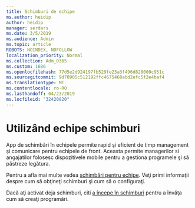 ```yaml
---
title: Schimburi de echipe
ms.author: heidip
author: heidip
manager: serdars
ms.date: 3/5/2019
ms.audience: Admin
ms.topic: article
ROBOTS: NOINDEX, NOFOLLOW
localization_priority: Normal
ms.collection: Adm_O365
ms.custom: 1686
ms.openlocfilehash: 77d5e2d924197fb529fe23a3f496d828000c951c
ms.sourcegitcommit: 9d78905c512192ffc4675468abd2efc5f2e4baf4
ms.translationtype: MT
ms.contentlocale: ro-RO
ms.lasthandoff: 04/23/2019
ms.locfileid: "32420820"
---
```

# <a name="using-teams-shifts"></a>Utilizând echipe schimburi

App de schimbări în echipele permite rapid şi eficient de timp management şi comunicare pentru echipele de front. Aceasta permite managerilor si angajatilor folosesc dispozitivele mobile pentru a gestiona programele şi să păstreze legătura.

Pentru a afla mai multe vedea [schimbări pentru echipe](https://docs.microsoft.com/en-us/microsoftteams/expand-teams-across-your-org/shifts-for-teams-landing-page). Veţi primi informaţii despre cum să obţineţi schimburi şi cum să o configuraţi.

Dacă aţi activat deja schimburi, citi [a începe în schimburi](https://support.office.com/en-us/article/get-started-in-shifts-5f3e30d8-1821-4904-be26-c3cd25a497d6) pentru a învăţa cum să creaţi programări.

